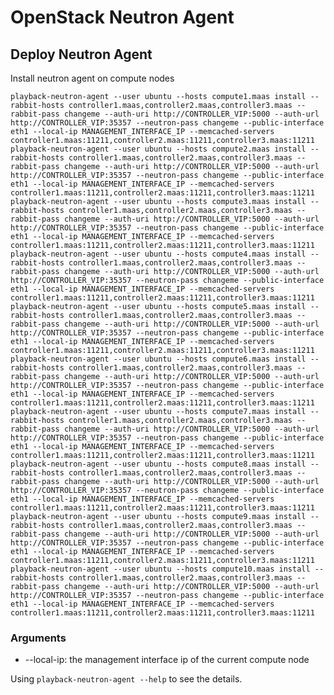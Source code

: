 # OpenStack Neutron Agent

## Deploy Neutron Agent

Install neutron agent on compute nodes

    playback-neutron-agent --user ubuntu --hosts compute1.maas install --rabbit-hosts controller1.maas,controller2.maas,controller3.maas --rabbit-pass changeme --auth-uri http://CONTROLLER_VIP:5000 --auth-url http://CONTROLLER_VIP:35357 --neutron-pass changeme --public-interface eth1 --local-ip MANAGEMENT_INTERFACE_IP --memcached-servers controller1.maas:11211,controller2.maas:11211,controller3.maas:11211
    playback-neutron-agent --user ubuntu --hosts compute2.maas install --rabbit-hosts controller1.maas,controller2.maas,controller3.maas --rabbit-pass changeme --auth-uri http://CONTROLLER_VIP:5000 --auth-url http://CONTROLLER_VIP:35357 --neutron-pass changeme --public-interface eth1 --local-ip MANAGEMENT_INTERFACE_IP --memcached-servers controller1.maas:11211,controller2.maas:11211,controller3.maas:11211
    playback-neutron-agent --user ubuntu --hosts compute3.maas install --rabbit-hosts controller1.maas,controller2.maas,controller3.maas --rabbit-pass changeme --auth-uri http://CONTROLLER_VIP:5000 --auth-url http://CONTROLLER_VIP:35357 --neutron-pass changeme --public-interface eth1 --local-ip MANAGEMENT_INTERFACE_IP --memcached-servers controller1.maas:11211,controller2.maas:11211,controller3.maas:11211
    playback-neutron-agent --user ubuntu --hosts compute4.maas install --rabbit-hosts controller1.maas,controller2.maas,controller3.maas --rabbit-pass changeme --auth-uri http://CONTROLLER_VIP:5000 --auth-url http://CONTROLLER_VIP:35357 --neutron-pass changeme --public-interface eth1 --local-ip MANAGEMENT_INTERFACE_IP --memcached-servers controller1.maas:11211,controller2.maas:11211,controller3.maas:11211
    playback-neutron-agent --user ubuntu --hosts compute5.maas install --rabbit-hosts controller1.maas,controller2.maas,controller3.maas --rabbit-pass changeme --auth-uri http://CONTROLLER_VIP:5000 --auth-url http://CONTROLLER_VIP:35357 --neutron-pass changeme --public-interface eth1 --local-ip MANAGEMENT_INTERFACE_IP --memcached-servers controller1.maas:11211,controller2.maas:11211,controller3.maas:11211
    playback-neutron-agent --user ubuntu --hosts compute6.maas install --rabbit-hosts controller1.maas,controller2.maas,controller3.maas --rabbit-pass changeme --auth-uri http://CONTROLLER_VIP:5000 --auth-url http://CONTROLLER_VIP:35357 --neutron-pass changeme --public-interface eth1 --local-ip MANAGEMENT_INTERFACE_IP --memcached-servers controller1.maas:11211,controller2.maas:11211,controller3.maas:11211
    playback-neutron-agent --user ubuntu --hosts compute7.maas install --rabbit-hosts controller1.maas,controller2.maas,controller3.maas --rabbit-pass changeme --auth-uri http://CONTROLLER_VIP:5000 --auth-url http://CONTROLLER_VIP:35357 --neutron-pass changeme --public-interface eth1 --local-ip MANAGEMENT_INTERFACE_IP --memcached-servers controller1.maas:11211,controller2.maas:11211,controller3.maas:11211
    playback-neutron-agent --user ubuntu --hosts compute8.maas install --rabbit-hosts controller1.maas,controller2.maas,controller3.maas --rabbit-pass changeme --auth-uri http://CONTROLLER_VIP:5000 --auth-url http://CONTROLLER_VIP:35357 --neutron-pass changeme --public-interface eth1 --local-ip MANAGEMENT_INTERFACE_IP --memcached-servers controller1.maas:11211,controller2.maas:11211,controller3.maas:11211
    playback-neutron-agent --user ubuntu --hosts compute9.maas install --rabbit-hosts controller1.maas,controller2.maas,controller3.maas --rabbit-pass changeme --auth-uri http://CONTROLLER_VIP:5000 --auth-url http://CONTROLLER_VIP:35357 --neutron-pass changeme --public-interface eth1 --local-ip MANAGEMENT_INTERFACE_IP --memcached-servers controller1.maas:11211,controller2.maas:11211,controller3.maas:11211
    playback-neutron-agent --user ubuntu --hosts compute10.maas install --rabbit-hosts controller1.maas,controller2.maas,controller3.maas --rabbit-pass changeme --auth-uri http://CONTROLLER_VIP:5000 --auth-url http://CONTROLLER_VIP:35357 --neutron-pass changeme --public-interface eth1 --local-ip MANAGEMENT_INTERFACE_IP --memcached-servers controller1.maas:11211,controller2.maas:11211,controller3.maas:11211

### Arguments

* --local-ip: the management interface ip of the current compute node

Using `playback-neutron-agent --help` to see the details.